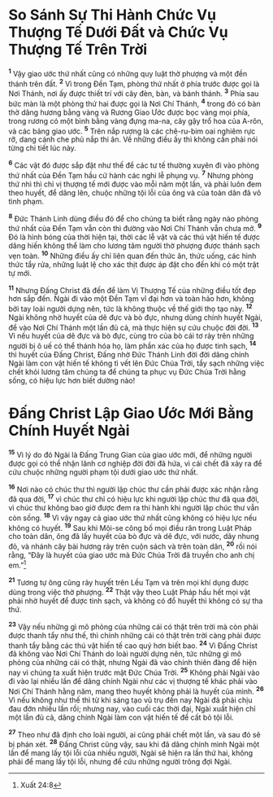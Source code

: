 # So Sánh Sự Thi Hành Chức Vụ Thượng Tế Dưới Đất và Chức Vụ Thượng Tế Trên Trời

<sup><b>1</b></sup> Vậy giao ước thứ nhất cũng có những quy luật thờ phượng và một đền thánh trên đất. <sup><b>2</b></sup> Vì trong Đền Tạm, phòng thứ nhất ở phía trước được gọi là Nơi Thánh, nơi ấy được thiết trí với cây đèn, bàn, và bánh thánh. <sup><b>3</b></sup> Phía sau bức màn là một phòng thứ hai được gọi là Nơi Chí Thánh, <sup><b>4</b></sup> trong đó có bàn thờ dâng hương bằng vàng và Rương Giao Ước được bọc vàng mọi phía, trong rương có một bình bằng vàng đựng ma-na, cây gậy trổ hoa của A-rôn, và các bảng giao ước. <sup><b>5</b></sup> Trên nắp rương là các chê-ru-bim oai nghiêm rực rỡ, dang cánh che phủ nắp thi ân. Về những điều ấy thì không cần phải nói từng chi tiết lúc này.

<sup><b>6</b></sup> Các vật đó được sắp đặt như thế để các tư tế thường xuyên đi vào phòng thứ nhất của Đền Tạm hầu cử hành các nghi lễ phụng vụ. <sup><b>7</b></sup> Nhưng phòng thứ nhì thì chỉ vị thượng tế mới được vào mỗi năm một lần, và phải luôn đem theo huyết, để dâng lên, chuộc những tội lỗi của ông và của toàn dân đã vô tình phạm.

<sup><b>8</b></sup> Đức Thánh Linh dùng điều đó để cho chúng ta biết rằng ngày nào phòng thứ nhất của Đền Tạm vẫn còn thì đường vào Nơi Chí Thánh vẫn chưa mở. <sup><b>9</b></sup> Đó là hình bóng của thời hiện tại, thời các lễ vật và các thú vật hiến tế được dâng hiến không thể làm cho lương tâm người thờ phượng được thánh sạch vẹn toàn. <sup><b>10</b></sup> Những điều ấy chỉ liên quan đến thức ăn, thức uống, các hình thức tẩy rửa, những luật lệ cho xác thịt được áp đặt cho đến khi có một trật tự mới.

<sup><b>11</b></sup> Nhưng Đấng Christ đã đến để làm Vị Thượng Tế của những điều tốt đẹp hơn sắp đến. Ngài đi vào một Đền Tạm vĩ đại hơn và toàn hảo hơn, không bởi tay loài người dựng nên, tức là không thuộc về thế giới thọ tạo này. <sup><b>12</b></sup> Ngài không nhờ huyết của dê đực và bò đực, nhưng dùng chính huyết Ngài, để vào Nơi Chí Thánh một lần đủ cả, mà thực hiện sự cứu chuộc đời đời. <sup><b>13</b></sup> Vì nếu huyết của dê đực và bò đực, cùng tro của bò cái tơ rảy trên những người bị ô uế có thể thánh hóa họ, làm phần xác của họ được tinh sạch, <sup><b>14</b></sup> thì huyết của Đấng Christ, Đấng nhờ Đức Thánh Linh đời đời dâng chính Ngài làm con vật hiến tế không tì vết lên Đức Chúa Trời, tẩy sạch những việc chết khỏi lương tâm chúng ta để chúng ta phục vụ Đức Chúa Trời hằng sống, có hiệu lực hơn biết dường nào!

# Đấng Christ Lập Giao Ước Mới Bằng Chính Huyết Ngài

<sup><b>15</b></sup> Vì lý do đó Ngài là Đấng Trung Gian của giao ước mới, để những người được gọi có thể nhận lãnh cơ nghiệp đời đời đã hứa, vì cái chết đã xảy ra để cứu chuộc những người phạm tội dưới giao ước thứ nhất.

<sup><b>16</b></sup> Nơi nào có chúc thư thì người lập chúc thư cần phải được xác nhận rằng đã qua đời, <sup><b>17</b></sup> vì chúc thư chỉ có hiệu lực khi người lập chúc thư đã qua đời, vì chúc thư không bao giờ được đem ra thi hành khi người lập chúc thư vẫn còn sống. <sup><b>18</b></sup> Vì vậy ngay cả giao ước thứ nhất cũng không có hiệu lực nếu không có huyết. <sup><b>19</b></sup> Sau khi Môi-se công bố mọi điều răn trong Luật Pháp cho toàn dân, ông đã lấy huyết của bò đực và dê đực, với nước, dây nhung đỏ, và nhánh cây bài hương rảy trên cuộn sách và trên toàn dân, <sup><b>20</b></sup> rồi nói rằng, “Đây là huyết của giao ước mà Đức Chúa Trời đã truyền cho anh chị em.”[^1-061c9fb1-a427-4a48-940f-5edd644fc297]

<sup><b>21</b></sup> Tương tự ông cũng rảy huyết trên Lều Tạm và trên mọi khí dụng được dùng trong việc thờ phượng. <sup><b>22</b></sup> Thật vậy theo Luật Pháp hầu hết mọi vật phải nhờ huyết để được tinh sạch, và không có đổ huyết thì không có sự tha thứ.

<sup><b>23</b></sup> Vậy nếu những gì mô phỏng của những cái có thật trên trời mà còn phải được thanh tẩy như thế, thì chính những cái có thật trên trời càng phải được thanh tẩy bằng các thú vật hiến tế cao quý hơn biết bao. <sup><b>24</b></sup> Vì Đấng Christ đã không vào Nơi Chí Thánh do loài người dựng nên, tức những gì mô phỏng của những cái có thật, nhưng Ngài đã vào chính thiên đàng để hiện nay vì chúng ta xuất hiện trước mặt Đức Chúa Trời. <sup><b>25</b></sup> Không phải Ngài vào đi vào lại nhiều lần để dâng chính Ngài như các vị thượng tế khác phải vào Nơi Chí Thánh hằng năm, mang theo huyết không phải là huyết của mình. <sup><b>26</b></sup> Vì nếu không như thế thì từ khi sáng tạo vũ trụ đến nay Ngài đã phải chịu đau đớn nhiều lần rồi; nhưng nay, vào cuối các thời đại, Ngài xuất hiện chỉ một lần đủ cả, dâng chính Ngài làm con vật hiến tế để cất bỏ tội lỗi.

<sup><b>27</b></sup> Theo như đã định cho loài người, ai cũng phải chết một lần, và sau đó sẽ bị phán xét. <sup><b>28</b></sup> Đấng Christ cũng vậy, sau khi đã dâng chính mình Ngài một lần để mang lấy tội lỗi của nhiều người, Ngài sẽ hiện ra lần thứ hai, không phải để mang lấy tội lỗi, nhưng để cứu những người trông đợi Ngài.

[^1-061c9fb1-a427-4a48-940f-5edd644fc297]: Xuất 24:8
